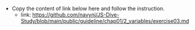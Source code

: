 - Copy the content of link below here and follow the instruction.
  - link: https://github.com/navynj/JS-Dive-Study/blob/main/public/guideline/chap01/2_variables/exercise03.md
